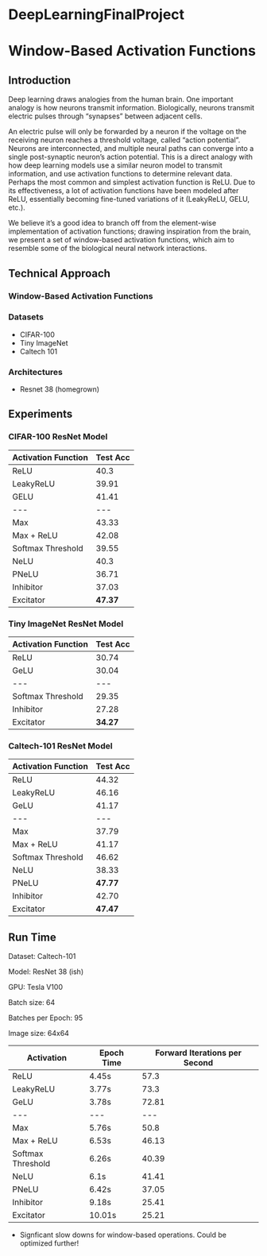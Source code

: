 # DeepLearningFinalProject

# Window-Based Activation Functions

## Introduction
Deep learning draws analogies from the  human brain. One important analogy is how  neurons  transmit  information.   Biologically,  neurons transmit electric pulses through  “synapses”  between  adjacent  cells.

An  electric pulse will only be forwarded by a neuron  if  the  voltage on the receiving neuron  reaches  a  threshold  voltage,  called  “action  potential”.   Neurons  are  interconnected, and  multiple  neural  paths  can  converge  into  a single post-synaptic  neuron’s  action  potential.
This is a direct analogy with how deep learning models use a similar neuron model to transmit information, and use activation functions to determine relevant data. Perhaps the most common and simplest activation function is ReLU.  Due to its effectiveness, a lot of activation functions have been modeled after ReLU, essentially becoming fine-tuned variations of it (LeakyReLU, GELU, etc.).

We believe it’s a good idea to branch off from the element-wise implementation of activation functions; drawing inspiration from the brain, we present a set of window-based activation functions, which aim to resemble some of the biological neural network interactions.


## Technical Approach
### Window-Based Activation Functions


### Datasets

* CIFAR-100
* Tiny ImageNet
* Caltech 101

### Architectures

* Resnet 38 (homegrown)

## Experiments 

### CIFAR-100 ResNet Model

| Activation Function | Test Acc  |  
| --- | --- |
| ReLU |  40.3 |
| LeakyReLU | 39.91 |
| GELU | 41.41 | 
| --- | --- |
| Max | 43.33 |
| Max + ReLU | 42.08 |
| Softmax Threshold | 39.55 |
| NeLU | 40.3 |
| PNeLU | 36.71 |
| Inhibitor | 37.03 |
| Excitator | **47.37** |

### Tiny ImageNet ResNet Model
| Activation Function | Test Acc |
| --- | --- |
| ReLU | 30.74 |
| GeLU | 30.04 | 
| ---  |  ---  |
| Softmax Threshold | 29.35 |
| Inhibitor | 27.28 |
| Excitator | **34.27** |

### Caltech-101 ResNet Model
| Activation Function | Test Acc |
| --- | --- |
| ReLU | 44.32 |
| LeakyReLU | 46.16 |
| GeLU | 41.17 | 
| ---  |  ---  |
| Max | 37.79 |
| Max + ReLU | 41.17 |
| Softmax Threshold | 46.62 |
| NeLU | 38.33 |
| PNeLU | **47.77** | 
| Inhibitor | 42.70 |
| Excitator | **47.47** |


## Run Time

Dataset: Caltech-101

Model: ResNet 38 (ish)

GPU: Tesla V100

Batch size: 64

Batches per Epoch: 95

Image size: 64x64


| Activation | Epoch Time | Forward Iterations per Second |
| --- | --- | --- |
| ReLU | 4.45s | 57.3 | 
| LeakyReLU | 3.77s | 73.3 |
| GeLU | 3.78s | 72.81 |
| --- | --- | --- | 
| Max | 5.76s | 50.8 |
| Max + ReLU | 6.53s | 46.13 |
| Softmax Threshold | 6.26s | 40.39 |
| NeLU | 6.1s | 41.41 |
| PNeLU | 6.42s | 37.05 |
| Inhibitor | 9.18s | 25.41 |
| Excitator | 10.01s | 25.21 |

* Signficant slow downs for window-based operations. Could be optimized further!


